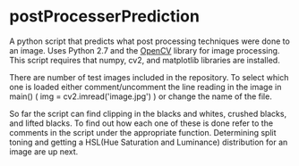 # postProcesserPrediction
A python script that predicts what post processing techniques were done to an image. Uses Python 2.7 and 
the <a href="http://opencv.org/">OpenCV</a> library for image processing. This script requires that numpy, 
cv2, and matplotlib libraries are installed.

There are number of test images included in the repository. To select which one is loaded either comment/uncomment 
the line reading in the image in main() ( img = cv2.imread('image.jpg') ) or change the name of the file. 

So far the script can find clipping in the blacks and whites, crushed blacks, and lifted blacks. To find out how each one of these is done refer to the comments in the script under the appropriate function. Determining split 
toning and getting a HSL(Hue Saturation and Luminance) distribution for an image are up next.
